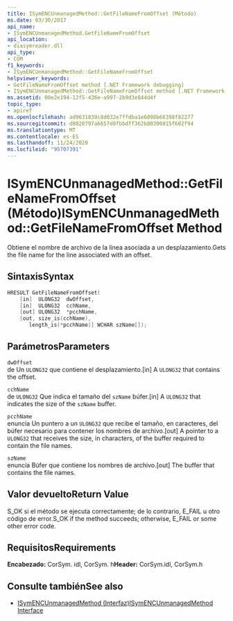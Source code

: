 ```yaml
---
title: ISymENCUnmanagedMethod::GetFileNameFromOffset (Método)
ms.date: 03/30/2017
api_name:
- ISymENCUnmanagedMethod.GetFileNameFromOffset
api_location:
- diasymreader.dll
api_type:
- COM
f1_keywords:
- ISymENCUnmanagedMethod::GetFileNameFromOffset
helpviewer_keywords:
- GetFileNameFromOffset method [.NET Framework debugging]
- ISymENCUnmanagedMethod::GetFileNameFromOffset method [.NET Framework debugging]
ms.assetid: 00e2e194-12f5-436e-a997-2b9d3e844d4f
topic_type:
- apiref
ms.openlocfilehash: ad9631039c8d032e7ffdba1e6098b66398f82277
ms.sourcegitcommit: d8020797a6657d0fbbdff362b80300815f682f94
ms.translationtype: MT
ms.contentlocale: es-ES
ms.lasthandoff: 11/24/2020
ms.locfileid: "95707391"
---
```

# <a name="isymencunmanagedmethodgetfilenamefromoffset-method"></a><span data-ttu-id="e5404-102">ISymENCUnmanagedMethod::GetFileNameFromOffset (Método)</span><span class="sxs-lookup"><span data-stu-id="e5404-102">ISymENCUnmanagedMethod::GetFileNameFromOffset Method</span></span>

<span data-ttu-id="e5404-103">Obtiene el nombre de archivo de la línea asociada a un desplazamiento.</span><span class="sxs-lookup"><span data-stu-id="e5404-103">Gets the file name for the line associated with an offset.</span></span>  
  
## <a name="syntax"></a><span data-ttu-id="e5404-104">Sintaxis</span><span class="sxs-lookup"><span data-stu-id="e5404-104">Syntax</span></span>  
  
```cpp  
HRESULT GetFileNameFromOffset(  
    [in]  ULONG32  dwOffset,  
    [in]  ULONG32  cchName,  
    [out] ULONG32  *pcchName,  
    [out, size_is(cchName),  
       length_is(*pcchName)] WCHAR szName[]);  
```  
  
## <a name="parameters"></a><span data-ttu-id="e5404-105">Parámetros</span><span class="sxs-lookup"><span data-stu-id="e5404-105">Parameters</span></span>  

 `dwOffset`  
 <span data-ttu-id="e5404-106">de Un `ULONG32` que contiene el desplazamiento.</span><span class="sxs-lookup"><span data-stu-id="e5404-106">[in] A `ULONG32` that contains the offset.</span></span>  
  
 `cchName`  
 <span data-ttu-id="e5404-107">de `ULONG32` Que indica el tamaño del `szName` búfer.</span><span class="sxs-lookup"><span data-stu-id="e5404-107">[in] A `ULONG32` that indicates the size of the `szName` buffer.</span></span>  
  
 `pcchName`  
 <span data-ttu-id="e5404-108">enuncia Un puntero a un `ULONG32` que recibe el tamaño, en caracteres, del búfer necesario para contener los nombres de archivo.</span><span class="sxs-lookup"><span data-stu-id="e5404-108">[out] A pointer to a `ULONG32` that receives the size, in characters, of the buffer required to contain the file names.</span></span>  
  
 `szName`  
 <span data-ttu-id="e5404-109">enuncia Búfer que contiene los nombres de archivo.</span><span class="sxs-lookup"><span data-stu-id="e5404-109">[out] The buffer that contains the file names.</span></span>  
  
## <a name="return-value"></a><span data-ttu-id="e5404-110">Valor devuelto</span><span class="sxs-lookup"><span data-stu-id="e5404-110">Return Value</span></span>  

 <span data-ttu-id="e5404-111">S_OK si el método se ejecuta correctamente; de lo contrario, E_FAIL u otro código de error.</span><span class="sxs-lookup"><span data-stu-id="e5404-111">S_OK if the method succeeds; otherwise, E_FAIL or some other error code.</span></span>  
  
## <a name="requirements"></a><span data-ttu-id="e5404-112">Requisitos</span><span class="sxs-lookup"><span data-stu-id="e5404-112">Requirements</span></span>  

 <span data-ttu-id="e5404-113">**Encabezado:** CorSym. idl, CorSym. h</span><span class="sxs-lookup"><span data-stu-id="e5404-113">**Header:** CorSym.idl, CorSym.h</span></span>  
  
## <a name="see-also"></a><span data-ttu-id="e5404-114">Consulte también</span><span class="sxs-lookup"><span data-stu-id="e5404-114">See also</span></span>

- [<span data-ttu-id="e5404-115">ISymENCUnmanagedMethod (Interfaz)</span><span class="sxs-lookup"><span data-stu-id="e5404-115">ISymENCUnmanagedMethod Interface</span></span>](isymencunmanagedmethod-interface.md)
